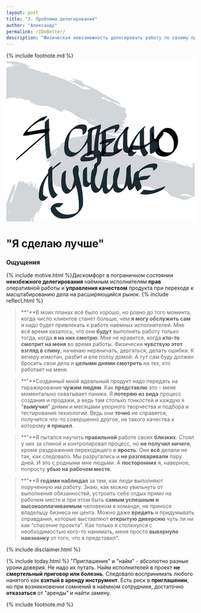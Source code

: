 ```yaml
---
layout: post
title: "3. Проблема делегирования"
author: "Александр"
permalink: /IDoBetter/
description: "Физическая невозможность делегировать работу по своему проекту наёмным работникам. Дискомфорт от предчуствия неудач, связанных с тем, что не доверяшь работающим качество своего продукта. Любой привлекаемый человек может привести к краху дела всей жизни."
---
```

{% include footnote.md %}
!["Я сделаю это лучше"](/_img/3.svg)
# "Я сделаю лучше"

### Ощущения
{% include motive.html %}Дискомфорт в пограничном состоянии **неизбежного делегирования** наёмным исполнителям **прав** оперативной работы и **управления качеством** продукта при переходе к масштабированию дела на расширяющийся рынок.
{% include reflect.html %}
>**"**В моих планах всё было хорошо, но ровно до того момента, когда число клиентов станет больше, чем **я могу обслужить сам** и надо будет привлекать к работе наёмных исполнителей. Мне всё время казалось, что они **будут** выполнять работу только тогда, когда **я на них смотрю**. Мне не нравится, когда **кто-то смотрит на меня** во время работы. Физически **чувствую этот взгляд в спину**, начинаю нервничать, дергаться, делать ошибки. К вечеру измотан, разбит и еле ползу домой. А тут сам буду должен бросить свои дела и **целыми днями смотреть** на тех, кто работает на меня.

>**"**Созданный мной идеальный продукт надо передать на тиражирование **чужим людям**. Как **представлю** это - меня моментально охватывает паника. Я **потеряю из вида** процесс создания и продажи, а ведь там столько тонкостей и каждую я "**вымучил**" днями и месяцами упорного творчества и подбора и тестирования технологий. Ведь они **точно** не справятся, получится что-то совершенно другое, не такого качества к которому **я пришел**. 

 >**"**Я пытался научить **правильной** работе своих **близких**. Стоял у них за спиной и контролировал процесс, но **не получил ничего**, кроме раздражения переходящего в **ярость**. Они **всё** делали не так, как следовало. Мы разругались и **не разговаривали** пару дней. И это с родными мне людьми. А **посторонних** я, наверное, попросту **убью на рабочем месте**.

 >**"**Я **годами наблюдал** за тем, как люди выполняют порученную им работу. Знаю, как можно увильнуть от выполнения обязанностей, устроить себе отдых прямо на рабочем месте и при этом быть **самым успешным и высокооплачиваемым** человеком в команде, не принося владельцу бизнеса ни цента. Можно даже **вредить** и придумывать оправдания, которые выставляют **открытую диверсию** чуть ли ни как "спасение проекта". Как только я столкнулся с необходимостью кого-то нанимать, меня просто **вывернуло наизнанку** от того, что я представил".  

{% include disclaimer.html %}

{% include today.html %} "Приглашение" и "найм" - абсолютно разные урони доверия. Не надо их путать. Найм исполнителей в проект **не смертельный приговор или болезнь**. Следовало воспринимать любого нанятого как **взятый в аренду инструмент**. Есть риск  в **приглашении**, но при возникновении сомнений в наёмном сотруднике, достаточно **отказаться** от "аренды" и найти замену. 

{% include footnote.md %}

